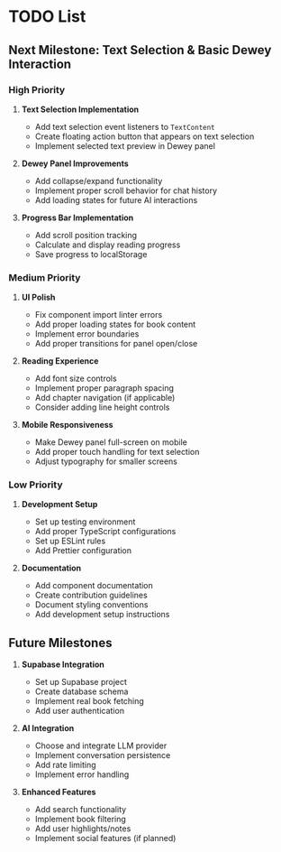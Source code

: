 # TODO List

## Next Milestone: Text Selection & Basic Dewey Interaction

### High Priority
1. **Text Selection Implementation**
   - Add text selection event listeners to `TextContent`
   - Create floating action button that appears on text selection
   - Implement selected text preview in Dewey panel

2. **Dewey Panel Improvements**
   - Add collapse/expand functionality
   - Implement proper scroll behavior for chat history
   - Add loading states for future AI interactions

3. **Progress Bar Implementation**
   - Add scroll position tracking
   - Calculate and display reading progress
   - Save progress to localStorage

### Medium Priority
1. **UI Polish**
   - Fix component import linter errors
   - Add proper loading states for book content
   - Implement error boundaries
   - Add proper transitions for panel open/close

2. **Reading Experience**
   - Add font size controls
   - Implement proper paragraph spacing
   - Add chapter navigation (if applicable)
   - Consider adding line height controls

3. **Mobile Responsiveness**
   - Make Dewey panel full-screen on mobile
   - Add proper touch handling for text selection
   - Adjust typography for smaller screens

### Low Priority
1. **Development Setup**
   - Set up testing environment
   - Add proper TypeScript configurations
   - Set up ESLint rules
   - Add Prettier configuration

2. **Documentation**
   - Add component documentation
   - Create contribution guidelines
   - Document styling conventions
   - Add development setup instructions

## Future Milestones
1. **Supabase Integration**
   - Set up Supabase project
   - Create database schema
   - Implement real book fetching
   - Add user authentication

2. **AI Integration**
   - Choose and integrate LLM provider
   - Implement conversation persistence
   - Add rate limiting
   - Implement error handling

3. **Enhanced Features**
   - Add search functionality
   - Implement book filtering
   - Add user highlights/notes
   - Implement social features (if planned) 